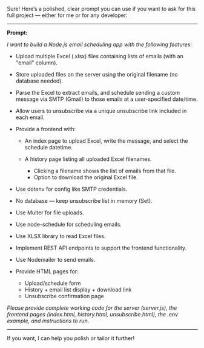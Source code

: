 Sure! Here’s a polished, clear prompt you can use if you want to ask for this full project — either for me or for any developer:

---

**Prompt:**

*I want to build a Node.js email scheduling app with the following features:*

* Upload multiple Excel (.xlsx) files containing lists of emails (with an "email" column).
* Store uploaded files on the server using the original filename (no database needed).
* Parse the Excel to extract emails, and schedule sending a custom message via SMTP (Gmail) to those emails at a user-specified date/time.
* Allow users to unsubscribe via a unique unsubscribe link included in each email.
* Provide a frontend with:

  * An index page to upload Excel, write the message, and select the schedule datetime.
  * A history page listing all uploaded Excel filenames.

    * Clicking a filename shows the list of emails from that file.
    * Option to download the original Excel file.
* Use dotenv for config like SMTP credentials.
* No database — keep unsubscribe list in memory (Set).
* Use Multer for file uploads.
* Use node-schedule for scheduling emails.
* Use XLSX library to read Excel files.
* Implement REST API endpoints to support the frontend functionality.
* Use Nodemailer to send emails.
* Provide HTML pages for:

  * Upload/schedule form
  * History + email list display + download link
  * Unsubscribe confirmation page

*Please provide complete working code for the server (server.js), the frontend pages (index.html, history.html, unsubscribe.html), the .env example, and instructions to run.*

---

If you want, I can help you polish or tailor it further!

